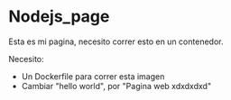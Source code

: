 # Nodejs_page
Esta es mi pagina, necesito correr esto en un contenedor.

Necesito:
- Un Dockerfile para correr esta imagen
- Cambiar "hello world", por "Pagina web xdxdxdxd"
